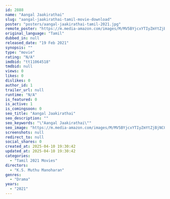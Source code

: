 ```yaml
---
id: 2888
name: "Aangal Jaakirathai"
slug: "aangal-jaakirathai-tamil-movie-download"
poster: "posters/aangal-jaakirathai-tamil-2021.jpg"
remote_poster: "https://m.media-amazon.com/images/M/MV5BYjcxYTIyZmYtZjBjNC00ZjRmLWFlNTctM2YxMzNlNDA5ZWY5XkEyXkFqcGdeQXVyMTI1NDAzMzM0._V1_SX300.jpg"
original_language: "Tamil"
dubbed_in: null
released_date: "19 Feb 2021"
synopsis: ""
type: "movie"
rating: "N/A"
imdbid: "tt11064518"
tmdbid: null
views: 0
likes: 0
dislikes: 0
author_id: 1
trailer_url: null
runtime: "N/A"
is_featured: 0
is_active: 1
is_comingsoon: 0
seo_title: "Aangal Jaakirathai"
seo_description: ""
seo_keywords: "\"Aangal Jaakirathai\""
seo_image: "https://m.media-amazon.com/images/M/MV5BYjcxYTIyZmYtZjBjNC00ZjRmLWFlNTctM2YxMzNlNDA5ZWY5XkEyXkFqcGdeQXVyMTI1NDAzMzM0._V1_SX300.jpg"
screenshots: null
redirect_to: null
social_shares: 0
created_at: 2025-04-10 19:30:42
updated_at: 2025-04-10 19:30:42
categories:
  - "Tamil 2021 Movies"
directors:
  - "K.S. Muthu Manoharan"
genres:
  - "Drama"
years:
  - "2021"
---
```


